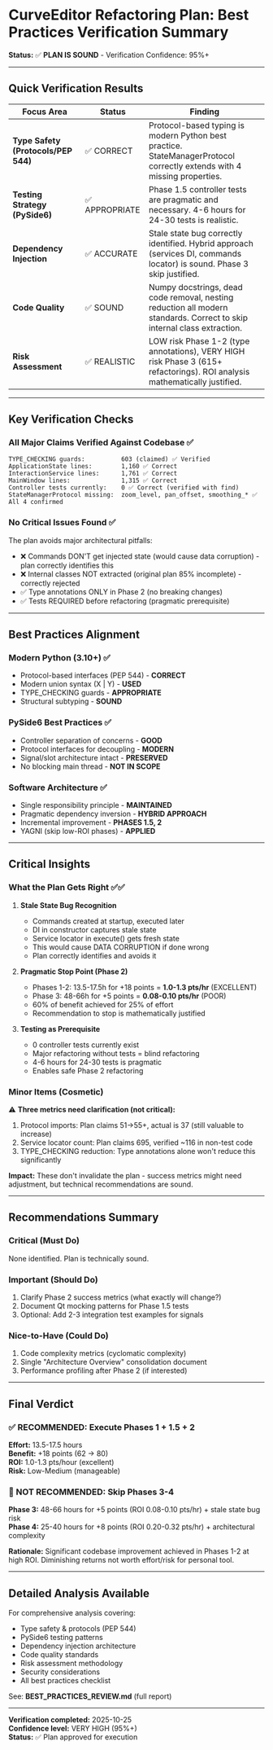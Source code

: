 # CurveEditor Refactoring Plan: Best Practices Verification Summary

**Status:** ✅ **PLAN IS SOUND** - Verification Confidence: 95%+

---

## Quick Verification Results

| Focus Area | Status | Finding |
|-----------|--------|---------|
| **Type Safety (Protocols/PEP 544)** | ✅ CORRECT | Protocol-based typing is modern Python best practice. StateManagerProtocol correctly extends with 4 missing properties. |
| **Testing Strategy (PySide6)** | ✅ APPROPRIATE | Phase 1.5 controller tests are pragmatic and necessary. 4-6 hours for 24-30 tests is realistic. |
| **Dependency Injection** | ✅ ACCURATE | Stale state bug correctly identified. Hybrid approach (services DI, commands locator) is sound. Phase 3 skip justified. |
| **Code Quality** | ✅ SOUND | Numpy docstrings, dead code removal, nesting reduction all modern standards. Correct to skip internal class extraction. |
| **Risk Assessment** | ✅ REALISTIC | LOW risk Phase 1-2 (type annotations), VERY HIGH risk Phase 3 (615+ refactorings). ROI analysis mathematically justified. |

---

## Key Verification Checks

### All Major Claims Verified Against Codebase ✅

```
TYPE_CHECKING guards:          603 (claimed) ✅ Verified
ApplicationState lines:        1,160 ✅ Correct
InteractionService lines:      1,761 ✅ Correct  
MainWindow lines:              1,315 ✅ Correct
Controller tests currently:    0 ✅ Correct (verified with find)
StateManagerProtocol missing:  zoom_level, pan_offset, smoothing_* ✅ All 4 confirmed
```

### No Critical Issues Found ✅

The plan avoids major architectural pitfalls:
- ❌ Commands DON'T get injected state (would cause data corruption) - plan correctly identifies this
- ❌ Internal classes NOT extracted (original plan 85% incomplete) - correctly rejected
- ✅ Type annotations ONLY in Phase 2 (no breaking changes)
- ✅ Tests REQUIRED before refactoring (pragmatic prerequisite)

---

## Best Practices Alignment

### Modern Python (3.10+) ✅
- Protocol-based interfaces (PEP 544) - **CORRECT**
- Modern union syntax (X | Y) - **USED**
- TYPE_CHECKING guards - **APPROPRIATE**
- Structural subtyping - **SOUND**

### PySide6 Best Practices ✅
- Controller separation of concerns - **GOOD**
- Protocol interfaces for decoupling - **MODERN**
- Signal/slot architecture intact - **PRESERVED**
- No blocking main thread - **NOT IN SCOPE**

### Software Architecture ✅
- Single responsibility principle - **MAINTAINED**
- Pragmatic dependency inversion - **HYBRID APPROACH**
- Incremental improvement - **PHASES 1.5, 2**
- YAGNI (skip low-ROI phases) - **APPLIED**

---

## Critical Insights

### What the Plan Gets Right ✅✅

1. **Stale State Bug Recognition**
   - Commands created at startup, executed later
   - DI in constructor captures stale state
   - Service locator in execute() gets fresh state
   - This would cause DATA CORRUPTION if done wrong
   - Plan correctly identifies and avoids it

2. **Pragmatic Stop Point (Phase 2)**
   - Phases 1-2: 13.5-17.5h for +18 points = **1.0-1.3 pts/hr** (EXCELLENT)
   - Phase 3: 48-66h for +5 points = **0.08-0.10 pts/hr** (POOR)
   - 60% of benefit achieved for 25% of effort
   - Recommendation to stop is mathematically justified

3. **Testing as Prerequisite**
   - 0 controller tests currently exist
   - Major refactoring without tests = blind refactoring
   - 4-6 hours for 24-30 tests is pragmatic
   - Enables safe Phase 2 refactoring

### Minor Items (Cosmetic)

⚠️ **Three metrics need clarification (not critical):**
1. Protocol imports: Plan claims 51→55+, actual is 37 (still valuable to increase)
2. Service locator count: Plan claims 695, verified ~116 in non-test code
3. TYPE_CHECKING reduction: Type annotations alone won't reduce this significantly

**Impact:** These don't invalidate the plan - success metrics might need adjustment, but technical recommendations are sound.

---

## Recommendations Summary

### Critical (Must Do)
None identified. Plan is technically sound.

### Important (Should Do)
1. Clarify Phase 2 success metrics (what exactly will change?)
2. Document Qt mocking patterns for Phase 1.5 tests
3. Optional: Add 2-3 integration test examples for signals

### Nice-to-Have (Could Do)
1. Code complexity metrics (cyclomatic complexity)
2. Single "Architecture Overview" consolidation document
3. Performance profiling after Phase 2 (if interested)

---

## Final Verdict

### ✅ RECOMMENDED: Execute Phases 1 + 1.5 + 2

**Effort:** 13.5-17.5 hours  
**Benefit:** +18 points (62 → 80)  
**ROI:** 1.0-1.3 pts/hour (excellent)  
**Risk:** Low-Medium (manageable)  

### 🔴 NOT RECOMMENDED: Skip Phases 3-4

**Phase 3:** 48-66 hours for +5 points (ROI 0.08-0.10 pts/hr) + stale state bug risk  
**Phase 4:** 25-40 hours for +8 points (ROI 0.20-0.32 pts/hr) + architectural complexity  

**Rationale:** Significant codebase improvement achieved in Phases 1-2 at high ROI. Diminishing returns not worth effort/risk for personal tool.

---

## Detailed Analysis Available

For comprehensive analysis covering:
- Type safety & protocols (PEP 544)
- PySide6 testing patterns
- Dependency injection architecture
- Code quality standards
- Risk assessment methodology
- Security considerations
- All best practices checklist

See: **BEST_PRACTICES_REVIEW.md** (full report)

---

**Verification completed:** 2025-10-25  
**Confidence level:** VERY HIGH (95%+)  
**Status:** ✅ Plan approved for execution
